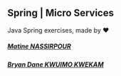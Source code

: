 ## Spring | Micro Services 

Java Spring exercises, made by ❤ 

##### [Matine NASSIRPOUR](https://github.com/matine-nassirpour)
##### [Bryan Dane KWUIMO KWEKAM](https://github.com/dane8701)
